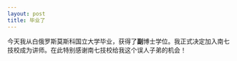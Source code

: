 ```yaml
---
layout: post
title: 毕业了
---
```


今天我从白俄罗斯莫斯科国立大学毕业，获得了**副**博士学位。我正式决定加入南七技校成为讲师。在此特别感谢南七技校给我这个误人子弟的机会！
